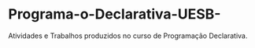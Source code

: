 # Programa-o-Declarativa-UESB-
Atividades e Trabalhos produzidos no curso de Programação Declarativa.

